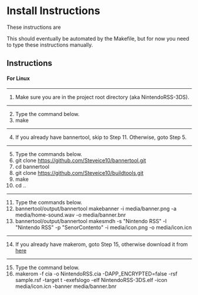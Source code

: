 # Install Instructions

These instructions are 

This should eventually be automated by the Makefile, but for now you need to type these instructions manually.

Instructions
------------

#### For Linux
--------------------------------------------------------------------
1. Make sure you are in the project root directory (aka NintendoRSS-3DS).
--------------------------------------------------------------------
2. Type the command below.
3. make
--------------------------------------------------------------------
4. If you already have bannertool, skip to Step 11. Otherwise, goto Step 5.
--------------------------------------------------------------------
5. Type the commands below.
6. git clone https://github.com/Steveice10/bannertool.git
7. cd bannertool
8. git clone https://github.com/Steveice10/buildtools.git
9. make
10. cd ..
--------------------------------------------------------------------
11. Type the commands below.
12. bannertool/output/bannertool makebanner -i media/banner.png -a media/home-sound.wav -o media/banner.bnr
13. bannertool/output/bannertool makesmdh -s "Nintendo RSS" -l "Nintendo RSS" -p "SenorContento" -i media/icon.png  -o media/icon.icn
--------------------------------------------------------------------
14. If you already have makerom, goto Step 15, otherwise download it from [here](https://github.com/profi200/Project_CTR/releases)
--------------------------------------------------------------------
15. Type the command below.
16. makerom -f cia -o NintendoRSS.cia -DAPP_ENCRYPTED=false -rsf sample.rsf -target t -exefslogo -elf NintendoRSS-3DS.elf -icon media/icon.icn -banner media/banner.bnr
